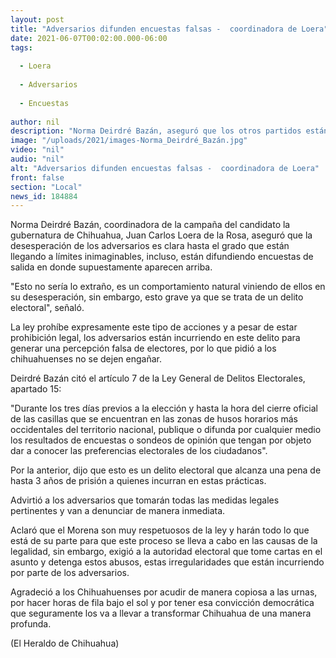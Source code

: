 ```yaml
---
layout: post
title: "Adversarios difunden encuestas falsas -  coordinadora de Loera"
date: 2021-06-07T00:02:00.000-06:00
tags:
  
  - Loera
  
  - Adversarios
  
  - Encuestas
  
author: nil
description: "Norma Deirdré Bazán, aseguró que los otros partidos están difundiendo encuestas de salida en donde supuestamente aparecen arriba"
image: "/uploads/2021/images-Norma_Deirdré_Bazán.jpg"
video: "nil"
audio: "nil"
alt: "Adversarios difunden encuestas falsas -  coordinadora de Loera"
front: false
section: "Local"
news_id: 184884
---
```


Norma Deirdré Bazán, coordinadora de la campaña del candidato la gubernatura de Chihuahua, Juan Carlos Loera de la Rosa, aseguró que la desesperación de los adversarios es clara hasta el grado que están llegando a límites inimaginables, incluso, están difundiendo encuestas de salida en donde supuestamente aparecen arriba.

"Esto no sería lo extraño, es un comportamiento natural viniendo de ellos en su desesperación, sin embargo, esto grave ya que se trata de un delito electoral", señaló.

La ley prohíbe expresamente este tipo de acciones y a pesar de estar prohibición legal, los adversarios están incurriendo en este delito para generar una percepción falsa de electores, por lo que pidió a los chihuahuenses no se dejen engañar.

Deirdré Bazán citó el artículo 7 de la Ley General de Delitos Electorales, apartado 15:

"Durante los tres días previos a la elección y hasta la hora del cierre oficial de las casillas que se encuentran en las zonas de husos horarios más occidentales del territorio nacional, publique o difunda por cualquier medio los resultados de encuestas o sondeos de opinión que tengan por objeto dar a conocer las preferencias electorales de los ciudadanos".

Por la anterior, dijo que esto es un delito electoral que alcanza una pena de hasta 3 años de prisión a quienes incurran en estas prácticas.

Advirtió a los adversarios que tomarán todas las medidas legales pertinentes y van a denunciar de manera inmediata.

Aclaró que el Morena son muy respetuosos de la ley y harán todo lo que está de su parte para que este proceso se lleva a cabo en las causas de la legalidad, sin embargo, exigió a la autoridad electoral que tome cartas en el asunto y detenga estos abusos, estas irregularidades que están incurriendo por parte de los adversarios.

Agradeció a los Chihuahuenses por acudir de manera copiosa a las urnas, por hacer horas de fila bajo el sol y por tener esa convicción democrática que seguramente los va a llevar a transformar Chihuahua de una manera profunda.

(El Heraldo de Chihuahua)